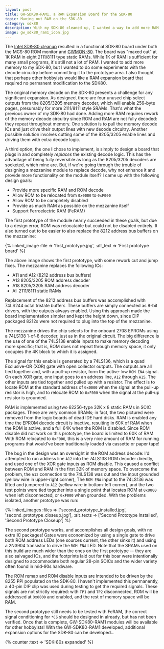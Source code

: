 ```yaml
---
layout: post
title: GW-SDK80-RAM1, a RAM Expansion Board for the SDK-80
topic: Maxing out RAM on the SDK-80
category: sdk80
description: With my SDK-80 cleaned up, I wanted a way to add more RAM and test out some ideas without permanently modifying the board. Enter GW-SDK80-RAM1, a small mezzanine board that carries 64K of RAM, ROM remap circuitry, and substitutes for the 8212 address bus buffers.
image: gw_sdk80_ram1_icon.jpg
---
```


The [Intel SDK-80 cleanup](/~glitch/2019/03/03/sdk80-cleanup) resulted in a functional SDK-80 board under both the MCS-80 ROM monitor and [GWMON-80](https://github.com/chapmajs/glitchworks_monitor). The board was "maxed out" at 1K RAM in eight 2111/8111 type static RAMs. While 1K of RAM is sufficient for many small programs, it's still not a lot of RAM. I wanted to add more memory to my SDK-80, but I wanted to do some experiments with the decode circuitry before committing it to the prototype area. I also thought that perhaps other hobbyists would like a RAM expansion board that required no permanent modification to the SDK80.

The original memory decode on the SDK-80 presents a challenge for any significant expansion. As designed, there are four unused chip select outputs from the 8205/3205 memory decoder, which will enable 256-byte pages, presumably for more 2111/8111 style SRAMs. That's what the previous owner of my SDK-80 had done. Adding more RAM requires rework of the memory decode circuitry since ROM and RAM are not fully decoded: they repeat throughout memory. One solution is to pull the memory decode ICs and just drive their output lines with new decode circuitry. Another possible solution involves cutting some of the 8205/3205 enable lines and driving them with extra decode logic.

A third option, the one I chose to implement, is simply to design a board that plugs in and completely *replaces* the existing decode logic. This has the advantage of being fully reversible as long as the 8205/3205 decoders are socketed, which mine are. But, if we're going through the trouble of designing a mezzanine module to replace decode, why not enhance it and provide more functionality on the module itself? I came up with the following design goals:

* Provide more specific RAM and ROM decode
* Allow ROM to be relocated from `0x0000` to `0xF000`
* Allow ROM to be completely disabled
* Provide as much RAM as possible on the mezzanine itself
* Support Ferroelectric RAM (FeRAM)

The first prototype of the module nearly succeeded in these goals, but due to a design error, ROM was relocatable but could not be disabled entirely. It also turned out to be easier to also replace the 8212 address bus buffers on the mezzanine:

{% linked_image :file => 'first_prototype.jpg', :alt_text => 'First prototype board' %}

The above image shows the first prototype, with some rework cut and jump fixes. The mezzanine replaces the following ICs:

* A11 and A12 (8212 address bus buffers)
* A13 8205/3205 ROM address decoder
* A18 8205/3205 RAM address decoder
* All 2111/8111 static RAMs

Replacement of the 8212 address bus buffers was accomplished with 74LS244 octal tristate buffers. These buffers are simply connected as 8-bit drivers, with the outputs always enabled. Using this approach made the board implementation simpler and kept the height down, since DIP packaged 8212s were not required to plug into the top of the mezzanine.

The mezzanine drives the chip selects for the onboard 2708 EPROMs using a 74LS138 1-of-8 decoder, just as in the original circuit. The big difference is the use of one of the 74LS138 enable inputs to make memory decoding more specific; that is, ROM does not repeat through memory space, it only occupies the 4K block to which it is assigned.

The signal for this enable is generated by a 74LS136, which is a quad Exclusive-OR (XOR) gate with open collector outputs. The outputs are all tied together and, with a pull-up resistor, form the active-low `ROM ENA` signal. On each XOR gate, one input goes to an address line, `A12` through `A15`. The other inputs are tied together and pulled up with a resistor. The effect is to locate ROM at the standard address of `0x0000` when the signal at the pull-up resistor is high, and to relocate ROM to `0xF000` when the signal at the pull-up resistor is grounded.

RAM is implemented using two 62256-type 32K x 8 static RAMs in SOIC packages. These are very common SRAMs; in fact, the two pictured were removed from the logic boards of dead IDE hard disks. RAM is enabled any time the EPROM decode circuit is inactive, resulting in 60K of RAM when the ROM is active, and a full 64K when the ROM is disabled. Since ROM disable did not work on this prototype, the board is limited to 60K of RAM. With ROM relocated to `0xF000`, this is a very nice amount of RAM for running programs that would've been traditionally loaded via cassette or paper tape!

The bug in the design was an oversight in the ROM address decode: I'd attempted to run address line `A12` into the 74LS138 ROM decoder directly, and used one of the XOR gate inputs as ROM disable. This caused a conflict between ROM and RAM in the first 32K of memory space. To overcome the problem, the `A12` connection to the 74LS138 was cut and the input grounded (yellow wire in upper-right corner), The `ROM ENA` input to the 74LS136 was lifted and jumpered to `A12` (yellow wire in bottom-left corner), and the two test points were tied together into a single point that locates ROM at `0x0000` when left disconnected, or `0xF000` when grounded. With the problems isolated, another prototype was run:

{% linked_images :files => ['second_prototype_installed.jpg', 'second_prototype_closeup.jpg'], :alt_texts => ['Second Prototype Installed', 'Second Prototype Closeup'] %}

The second prototype works, and accomplishes all design goals, with no extra IC packages! Gates were economized by using a single gate to drive both ROM address LEDs (one sources current, the other sinks it) and using a 2N3904 transistor to drive the `ROM ENA` LED. Note that the SRAMs used on this build are much wider than the ones on the first prototype -- they are also salvaged ICs, and the footprints laid out for this boar were intentionally designed to accommodate both regular 28-pin SOICs and the wider variety often found in mid-90s hardware.

The ROM remap and ROM disable inputs are intended to be driven by the 8255 PPI populated on the SDK-80. I haven't implemented this permanently, a 40-pin DIP clip was used during testing to get the required signals. These signals are not strictly required: with `TP1` and `TP2` disconnected, ROM will be addressed at `0x0000` and enabled, and the rest of memory space will be RAM. 

The second prototype still needs to be tested with FeRAM, the correct signal conditioning for `*CS` should be designed in already, but has not been verified. Once that is complete, GW-SDK80-RAM1 modules will be available for other hobbyists! With the GW-SDK80-RAM1 developed, additional expansion options for the SDK-80 can be developed...

{% counter :text => 'SDK-80s expanded' %}
